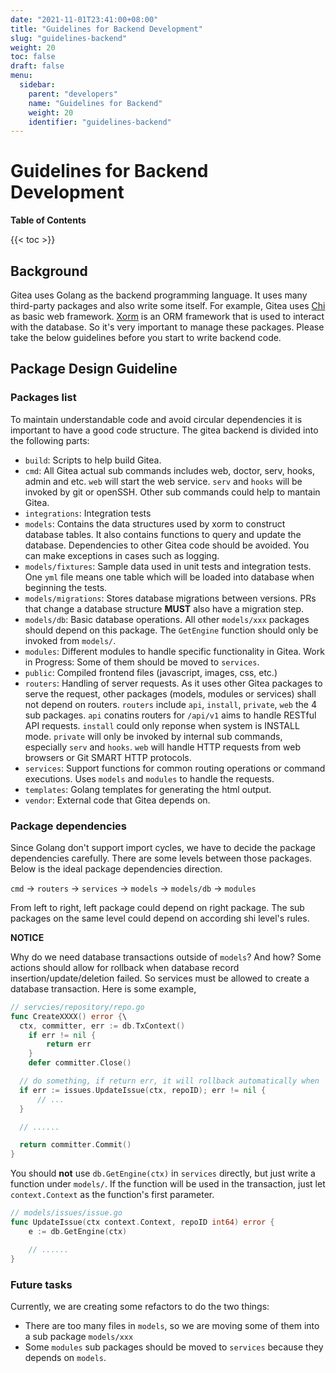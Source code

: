 ```yaml
---
date: "2021-11-01T23:41:00+08:00"
title: "Guidelines for Backend Development"
slug: "guidelines-backend"
weight: 20
toc: false
draft: false
menu:
  sidebar:
    parent: "developers"
    name: "Guidelines for Backend"
    weight: 20
    identifier: "guidelines-backend"
---
```


# Guidelines for Backend Development

**Table of Contents**

{{< toc >}}

## Background

Gitea uses Golang as the backend programming language. It uses many third-party packages and also write some itself. 
For example, Gitea uses [Chi](https://github.com/go-chi/chi) as basic web framework. [Xorm](https://xorm.io) is an ORM framework that is used to interact with the database. 
So it's very important to manage these packages. Please take the below guidelines before you start to write backend code.

## Package Design Guideline

### Packages list

To maintain understandable code and avoid circular dependencies it is important to have a good code structure. The gitea backend is divided into the following parts:

- `build`: Scripts to help build Gitea.
- `cmd`: All Gitea actual sub commands includes web, doctor, serv, hooks, admin and etc. `web` will start the web service. `serv` and `hooks` will be invoked by git or openSSH. Other sub commands could help to mantain Gitea.
- `integrations`: Integration tests
- `models`: Contains the data structures used by xorm to construct database tables. It also contains functions to query and update the database. Dependencies to other Gitea code should be avoided. You can make exceptions in cases such as logging.
- `models/fixtures`: Sample data used in unit tests and integration tests. One `yml` file means one table which will be loaded into database when beginning the tests.
- `models/migrations`: Stores database migrations between versions. PRs that change a database structure **MUST** also have a migration step.
- `models/db`: Basic database operations. All other `models/xxx` packages should depend on this package. The `GetEngine` function should only be invoked from `models/`.
- `modules`: Different modules to handle specific functionality in Gitea. Work in Progress: Some of them should be moved to `services`.
- `public`: Compiled frontend files (javascript, images, css, etc.)
- `routers`: Handling of server requests. As it uses other Gitea packages to serve the request, other packages (models, modules or services) shall not depend on routers. `routers` include `api`, `install`, `private`, `web` the 4 sub packages. `api` conatins routers for `/api/v1` aims to handle RESTful API requests. `install` could only reponse when system is INSTALL mode. `private` will only be invoked by internal sub commands, especially `serv` and `hooks`. `web` will handle HTTP requests from web browsers or Git SMART HTTP protocols.
- `services`: Support functions for common routing operations or command executions. Uses `models` and `modules` to handle the requests.
- `templates`: Golang templates for generating the html output.
- `vendor`: External code that Gitea depends on.

### Package dependencies

Since Golang don't support import cycles, we have to decide the package dependencies carefully. There are some levels between those packages. Below is the ideal package dependencies direction.

`cmd` -> `routers` -> `services` -> `models` -> `models/db` -> `modules`

From left to right, left package could depend on right package. The sub packages on the same level could depend on according shi level's rules.

**NOTICE**

Why do we need database transactions outside of `models`? And how?
Some actions should allow for rollback when database record insertion/update/deletion failed. 
So services must be allowed to create a database transaction. Here is some example,

```go
// servcies/repository/repo.go
func CreateXXXX() error {\
  ctx, committer, err := db.TxContext()
	if err != nil {
		return err
	}
	defer committer.Close()

  // do something, if return err, it will rollback automatically when `committer.Close()` is invoked.
  if err := issues.UpdateIssue(ctx, repoID); err != nil {
      // ...
  }

  // ......

  return committer.Commit()
}
```

You should **not** use `db.GetEngine(ctx)` in `services` directly, but just write a function under `models/`. 
If the function will be used in the transaction, just let `context.Context` as the function's first parameter.

```go
// models/issues/issue.go
func UpdateIssue(ctx context.Context, repoID int64) error {
    e := db.GetEngine(ctx)

    // ......
}
```

### Future tasks

Currently, we are creating some refactors to do the two things:

- There are too many files in `models`, so we are moving some of them into a sub package `models/xxx`
- Some `modules` sub packages should be moved to `services` because they depends on `models`.